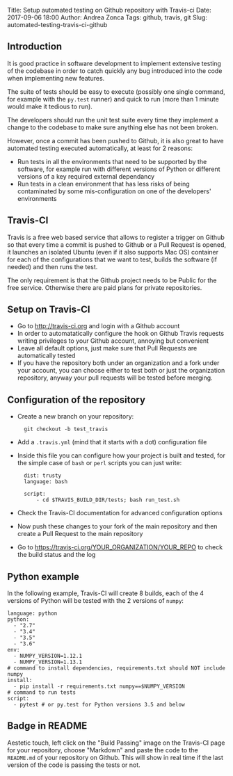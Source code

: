 Title: Setup automated testing on Github repository with Travis-ci
Date: 2017-09-06 18:00
Author: Andrea Zonca
Tags: github, travis, git
Slug: automated-testing-travis-ci-github

## Introduction

It is good practice in software development to implement extensive testing of the codebase in order to catch quickly any bug introduced into the code when implementing new features.

The suite of tests should be easy to execute (possibly one single command, for example with the `py.test` runner) and quick to run (more than 1 minute would make it tedious to run).

The developers should run the unit test suite every time they implement a change to the codebase to make sure anything else has not been broken.

However, once a commit has been pushed to Github, it is also great to have automated testing executed automatically, at least for 2 reasons:

  * Run tests in all the environments that need to be supported by the software, for example run with different versions of Python or different versions of a key required external dependancy
  * Run tests in a clean environment that has less risks of being contaminated by some mis-configuration on one of the developers' environments

## Travis-CI

Travis is a free web based service that allows to register a trigger on Github so that every time a commit is pushed to Github or a Pull Request is opened, it launches an isolated Ubuntu (even if it also supports Mac OS) container for each of the configurations that we want to test, builds the software (if needed) and then runs the test.

The only requirement is that the Github project needs to be Public for the free service. Otherwise there are paid plans for private repositories.

## Setup on Travis-CI

* Go to <http://travis-ci.org> and login with a Github account
* In order to automatatically configure the hook on Github Travis requests writing privileges to your Github account, annoying but convenient
* Leave all default options, just make sure that Pull Requests are automatically tested
* If you have the repository both under an organization and a fork under your account, you can choose either to test both or just the organization repository, anyway your pull requests will be tested before merging.

## Configuration of the repository

* Create a new branch on your repository:

        git checkout -b test_travis

* Add a `.travis.yml` (mind that it starts with a dot) configuration file
* Inside this file you can configure how your project is built and tested, for the simple case of `bash` or `perl` scripts you can just write:

        dist: trusty
		language: bash

		script:
			- cd $TRAVIS_BUILD_DIR/tests; bash run_test.sh

* Check the Travis-CI documentation for advanced configuration options
* Now push these changes to your fork of the main repository  and then create a Pull Request to the main repository
* Go to <https://travis-ci.org/YOUR_ORGANIZATION/YOUR_REPO> to check the build status and the log

## Python example

In the following example, Travis-CI will create 8 builds, each of the 4 versions of Python will be tested with the 2 versions of `numpy`:

	language: python
	python:
	  - "2.7"
	  - "3.4"
	  - "3.5"
	  - "3.6"
	env:
	  - NUMPY_VERSION=1.12.1
	  - NUMPY_VERSION=1.13.1
	# command to install dependencies, requirements.txt should NOT include numpy
	install:
	  - pip install -r requirements.txt numpy==$NUMPY_VERSION
	# command to run tests
	script:
	  - pytest # or py.test for Python versions 3.5 and below

## Badge in README

Aestetic touch, left click on the "Build Passing" image on the Travis-CI page for your repository, choose "Markdown" and paste the code to the `README.md` of your repository on Github. This will show in real time if the last version of the code is passing the tests or not.
